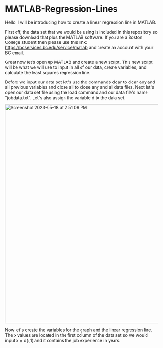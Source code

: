 # MATLAB-Regression-Lines

Hello! I will be introducing how to create a linear regression line in MATLAB.

First off, the data set that we would be using is included in this repository so please download that plus the MATLAB software. If you are a Boston College student then please use this link: https://bcservices.bc.edu/service/matlab and create an account with your BC email.

Great now let's open up MATLAB and create a new script. This new script will be what we will use to input in all of our data, create variables, and calculate the least squares regression line.

Before we input our data set let's use the commands clear to clear any and all previous variables and close all to close any and all data files. Next let's open our data set file using the load command and our data file's name "jobdata.txt". Let's also assign the variable d to the data set. 

<img width="717" alt="Screenshot 2023-05-18 at 2 51 09 PM" src="https://github.com/BostonCollegeDataVizLab/MATLAB-Regression-Lines/assets/110073567/a228badf-a39a-4cf3-90c7-d60bada3ed09">

Now let's create the variables for the graph and the linear regression line. The x values are located in the first column of the data set so we would input x = d(:,1) and it contains the job experience in years.
